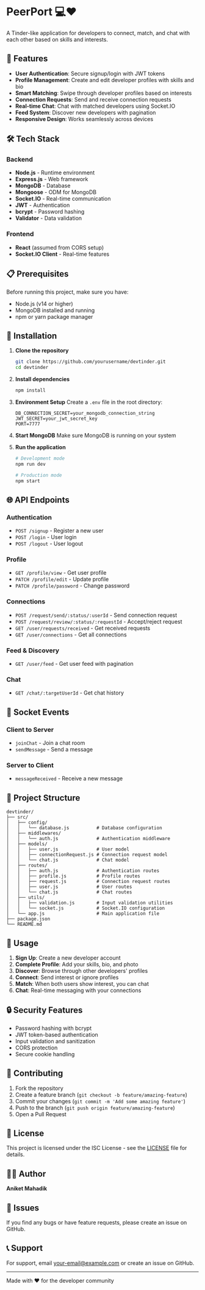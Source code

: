 # PeerPort 💻❤️

A Tinder-like application for developers to connect, match, and chat with each other based on skills and interests.

## 🚀 Features

- **User Authentication**: Secure signup/login with JWT tokens
- **Profile Management**: Create and edit developer profiles with skills and bio
- **Smart Matching**: Swipe through developer profiles based on interests
- **Connection Requests**: Send and receive connection requests
- **Real-time Chat**: Chat with matched developers using Socket.IO
- **Feed System**: Discover new developers with pagination
- **Responsive Design**: Works seamlessly across devices

## 🛠️ Tech Stack

### Backend
- **Node.js** - Runtime environment
- **Express.js** - Web framework
- **MongoDB** - Database
- **Mongoose** - ODM for MongoDB
- **Socket.IO** - Real-time communication
- **JWT** - Authentication
- **bcrypt** - Password hashing
- **Validator** - Data validation

### Frontend
- **React** (assumed from CORS setup)
- **Socket.IO Client** - Real-time features

## 📋 Prerequisites

Before running this project, make sure you have:

- Node.js (v14 or higher)
- MongoDB installed and running
- npm or yarn package manager

## 🔧 Installation

1. **Clone the repository**
   ```bash
   git clone https://github.com/yourusername/devtinder.git
   cd devtinder
   ```

2. **Install dependencies**
   ```bash
   npm install
   ```

3. **Environment Setup**
   Create a `.env` file in the root directory:
   ```env
   DB_CONNECTION_SECRET=your_mongodb_connection_string
   JWT_SECRET=your_jwt_secret_key
   PORT=7777
   ```

4. **Start MongoDB**
   Make sure MongoDB is running on your system

5. **Run the application**
   ```bash
   # Development mode
   npm run dev
   
   # Production mode
   npm start
   ```

## 🌐 API Endpoints

### Authentication
- `POST /signup` - Register a new user
- `POST /login` - User login
- `POST /logout` - User logout

### Profile
- `GET /profile/view` - Get user profile
- `PATCH /profile/edit` - Update profile
- `PATCH /profile/password` - Change password

### Connections
- `POST /request/send/:status/:userId` - Send connection request
- `POST /request/review/:status/:requestId` - Accept/reject request
- `GET /user/requests/received` - Get received requests
- `GET /user/connections` - Get all connections

### Feed & Discovery
- `GET /user/feed` - Get user feed with pagination

### Chat
- `GET /chat/:targetUserId` - Get chat history

## 🔌 Socket Events

### Client to Server
- `joinChat` - Join a chat room
- `sendMessage` - Send a message

### Server to Client
- `messageReceived` - Receive a new message

## 📁 Project Structure

```
devtinder/
├── src/
│   ├── config/
│   │   └── database.js          # Database configuration
│   ├── middlewares/
│   │   └── auth.js              # Authentication middleware
│   ├── models/
│   │   ├── user.js              # User model
│   │   ├── connectionRequest.js # Connection request model
│   │   └── chat.js              # Chat model
│   ├── routes/
│   │   ├── auth.js              # Authentication routes
│   │   ├── profile.js           # Profile routes
│   │   ├── request.js           # Connection request routes
│   │   ├── user.js              # User routes
│   │   └── chat.js              # Chat routes
│   ├── utils/
│   │   ├── validation.js        # Input validation utilities
│   │   └── socket.js            # Socket.IO configuration
│   └── app.js                   # Main application file
├── package.json
└── README.md
```

## 🚦 Usage

1. **Sign Up**: Create a new developer account
2. **Complete Profile**: Add your skills, bio, and photo
3. **Discover**: Browse through other developers' profiles
4. **Connect**: Send interest or ignore profiles
5. **Match**: When both users show interest, you can chat
6. **Chat**: Real-time messaging with your connections

## 🔒 Security Features

- Password hashing with bcrypt
- JWT token-based authentication
- Input validation and sanitization
- CORS protection
- Secure cookie handling

## 🤝 Contributing

1. Fork the repository
2. Create a feature branch (`git checkout -b feature/amazing-feature`)
3. Commit your changes (`git commit -m 'Add some amazing feature'`)
4. Push to the branch (`git push origin feature/amazing-feature`)
5. Open a Pull Request

## 📝 License

This project is licensed under the ISC License - see the [LICENSE](LICENSE) file for details.

## 👨‍💻 Author

**Aniket Mahadik**

## 🐛 Issues

If you find any bugs or have feature requests, please create an issue on GitHub.

## 📞 Support

For support, email your-email@example.com or create an issue on GitHub.

---

Made with ❤️ for the developer community
